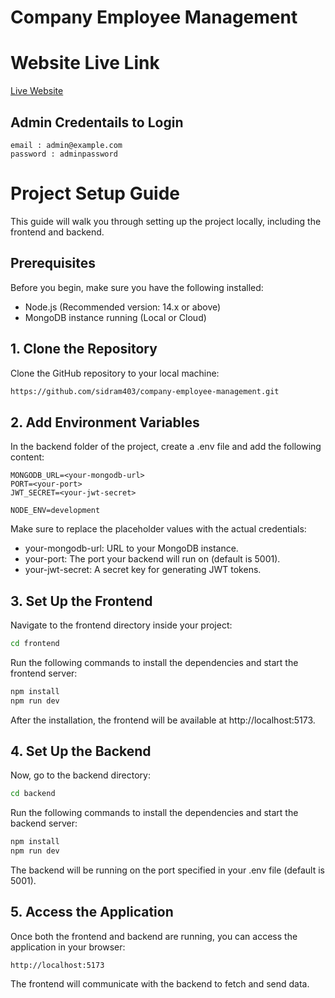 # Company Employee Management

# Website Live Link
[Live Website](https://company-employee-management-2.onrender.com)

## Admin Credentails to Login
```
email : admin@example.com
password : adminpassword
```

# Project Setup Guide

This guide will walk you through setting up the project locally, including the frontend and backend.

## Prerequisites

Before you begin, make sure you have the following installed:

- Node.js (Recommended version: 14.x or above)
- MongoDB instance running (Local or Cloud)


## 1. Clone the Repository

Clone the GitHub repository to your local machine:

```bash
https://github.com/sidram403/company-employee-management.git
```

## 2. Add Environment Variables
In the backend folder of the project, create a .env file and add the following content:

```
MONGODB_URL=<your-mongodb-url>
PORT=<your-port>
JWT_SECRET=<your-jwt-secret>

NODE_ENV=development
```
Make sure to replace the placeholder values with the actual credentials:

- your-mongodb-url: URL to your MongoDB instance.
- your-port: The port your backend will run on (default is 5001).
- your-jwt-secret: A secret key for generating JWT tokens.


## 3. Set Up the Frontend
Navigate to the frontend directory inside your project:
```bash
cd frontend
```
Run the following commands to install the dependencies and start the frontend server:
```bash
npm install
npm run dev
```
After the installation, the frontend will be available at http://localhost:5173.

## 4. Set Up the Backend
Now, go to the backend directory:
```bash
cd backend
```

Run the following commands to install the dependencies and start the backend server:
```bash
npm install
npm run dev
```

The backend will be running on the port specified in your .env file (default is 5001).

## 5. Access the Application
Once both the frontend and backend are running, you can access the application in your browser:

```arduino
http://localhost:5173
```
The frontend will communicate with the backend to fetch and send data.




